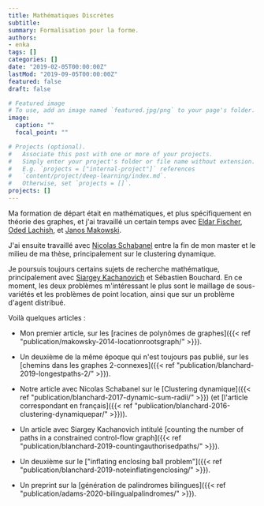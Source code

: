 ```yaml
---
title: Mathématiques Discrètes
subtitle:
summary: Formalisation pour la forme.
authors:
- enka
tags: []
categories: []
date: "2019-02-05T00:00:00Z"
lastMod: "2019-09-05T00:00:00Z"
featured: false
draft: false

# Featured image
# To use, add an image named `featured.jpg/png` to your page's folder. 
image:
  caption: ""
  focal_point: ""

# Projects (optional).
#   Associate this post with one or more of your projects.
#   Simply enter your project's folder or file name without extension.
#   E.g. `projects = ["internal-project"]` references 
#   `content/project/deep-learning/index.md`.
#   Otherwise, set `projects = []`.
projects: []
---
```

Ma formation de départ était en mathématiques, et plus spécifiquement en théorie des graphes, et j'ai travaillé un certain temps avec  [Eldar Fischer](http://eldar.cswp.cs.technion.ac.il/), [Oded Lachish](http://www.dcs.bbk.ac.uk/~oded/), et [Janos Makowski](http://www.cs.technion.ac.il/~janos/).

J'ai ensuite travaillé avec [Nicolas Schabanel](https://www.irif.fr/users/nschaban/index) entre la fin de mon master et le milieu de ma thèse, principalement sur le clustering dynamique.


Je poursuis toujours certains sujets de recherche mathématique, principalement avec  [Siargey Kachanovich](http://perso.eleves.ens-rennes.fr/people/siargey.kachanovich/) et Sébastien Bouchard. En ce moment, les deux problèmes m'intéressant le plus sont le maillage de sous-variétés et les problèmes de point location, ainsi que sur un problème d'agent distribué.

Voilà quelques articles :

- Mon premier article, sur les  [racines de polynômes de graphes]({{< ref "publication/makowsky-2014-locationrootsgraph/" >}}).

- Un deuxième de la même époque qui n'est toujours pas publié, sur les [chemins dans les graphes $2$-connexes]({{< ref "publication/blanchard-2019-longestpaths-2/" >}}).

- Notre article avec Nicolas Schabanel sur le [Clustering dynamique]({{< ref "publication/blanchard-2017-dynamic-sum-radii/" >}}) (et [l'article correspondant en français]({{< ref "publication/blanchard-2016-clustering-dynamiquepar/" >}})).

- Un article avec Siargey Kachanovich intitulé [counting the number of paths in a constrained control-flow graph]({{< ref "publication/blanchard-2019-countingauthorisedpaths/" >}}).

- Un deuxième sur le ["inflating enclosing ball problem"]({{< ref "publication/blanchard-2019-noteinflatingenclosing/" >}}).

- Un preprint sur la  [génération de palindromes bilingues]({{< ref "publication/adams-2020-bilingualpalindromes/" >}}).
